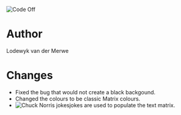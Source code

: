 ![Code Off](http://www.prolificidea.com/assets/img/code_off-logo.png "Code Off")

# Author
Lodewyk van der Merwe

# Changes
- Fixed the bug that would not create a black backgound. 
- Changed the colours to be classic Matrix colours. 
- ![Chuck Norris jokes](http://www.icndb.com/api/ "Chuck norris jokes")jokes are used to populate the text matrix. 
